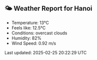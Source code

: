 <!-- WEATHER-START -->
## 🌤 Weather Report for Hanoi

- Temperature: 13°C
- Feels like: 12.5°C
- Conditions: overcast clouds
- Humidity: 82%
- Wind Speed: 0.92 m/s

Last updated: 2025-02-25 20:22:29 UTC
<!-- WEATHER-END -->
